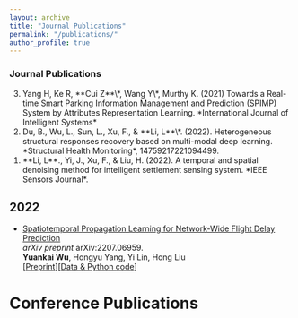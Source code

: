 ```yaml
---
layout: archive
title: "Journal Publications"
permalink: "/publications/"
author_profile: true
---
```


<!--
{% if author.googlescholar %}
  You can also find my articles on <u><a href="{{author.googlescholar}}">my Google Scholar profile</a>.</u>
{% endif %}

{% include base_path %}

{% for post in site.publications reversed %}
  {% include archive-single.html %}
{% endfor %}
-->

  
  
### Journal Publications
<ol reversed>
<li>Yang H, Ke R, **Cui Z**\*, Wang Y\*, Murthy K. (2021) Towards a Real-time Smart Parking Information Management and Prediction (SPIMP) System by Attributes Representation Learning. *International Journal of Intelligent Systems*</li>
<li>Du, B., Wu, L., Sun, L., Xu, F., & **Li, L**\*. (2022). Heterogeneous structural responses recovery based on multi-modal deep learning. *Structural Health Monitoring*, 14759217221094499.</li>
<li>**Li, L**., Yi, J., Xu, F., & Liu, H. (2022). A temporal and spatial denoising method for intelligent settlement sensing system. *IEEE Sensors Journal*.</li>
</ol>

<h2>2022</h2>
<ul>
  <li>
    <p><a href="https://arxiv.org/abs/2207.06959">Spatiotemporal Propagation Learning for Network-Wide Flight Delay Prediction</a> <br>
      <em>arXiv preprint</em> arXiv:2207.06959.<br>
      <b>Yuankai Wu</b>, Hongyu Yang, Yi Lin, Hong Liu <br>
      [<a href="https://arxiv.org/abs/2207.06959">Preprint</a>][<a href="https://github.com/Kaimaoge/STPN">Data & Python code</a>] </p>
  </li>
</ul>

# Conference Publications


